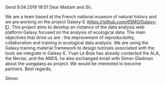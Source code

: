 Send 9.04.2019 18:51
Dear Madam and Sir,

We are a team based at the French national museum of natural history and we are working on the project Galaxy-E (https://github.com/65MO/Galaxy-E). This project aims to develop an instance of the data analysis web platform Galaxy focused on the analysis of ecological data.
The main objectives that drive us are : the improvement of reproducibility, collaboration and training in ecological data analysis.
We are using the Galaxy training material framework to design tutorials associated with the tools we integrate in Galaxy-E.
Yvan Le Bras has already contacted the ALA, the Nectar, and the ANDS, he also exchanged email with Simon Gladman about the usegalaxy.au project.
We would be interested to become partners.
Best regards,

Simon
